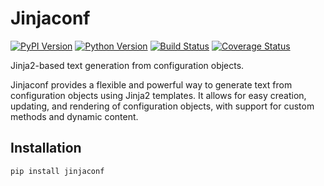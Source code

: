 # Jinjaconf

[![PyPI Version][pypi-v-image]][pypi-v-link]
[![Python Version][python-v-image]][python-v-link]
[![Build Status][GHAction-image]][GHAction-link]
[![Coverage Status][codecov-image]][codecov-link]

Jinja2-based text generation from configuration objects.

Jinjaconf provides a flexible and powerful way to generate text from
configuration objects using Jinja2 templates.
It allows for easy creation, updating, and rendering of configuration
objects, with support for custom methods and dynamic content.

## Installation

```bash
pip install jinjaconf
```

<!-- Badges -->
[pypi-v-image]: https://img.shields.io/pypi/v/jinjaconf.svg
[pypi-v-link]: https://pypi.org/project/jinjaconf/
[python-v-image]: https://img.shields.io/pypi/pyversions/jinjaconf.svg
[python-v-link]: https://pypi.org/project/jinjaconf
[GHAction-image]: https://github.com/daizutabi/jinjaconf/actions/workflows/ci.yml/badge.svg?branch=main&event=push
[GHAction-link]: https://github.com/daizutabi/jinjaconf/actions?query=event%3Apush+branch%3Amain
[codecov-image]: https://codecov.io/github/daizutabi/jinjaconf/coverage.svg?branch=main
[codecov-link]: https://codecov.io/github/daizutabi/jinjaconf?branch=main
